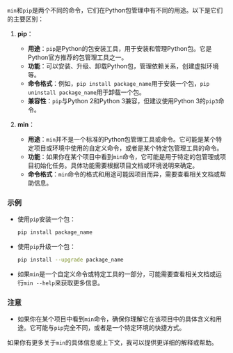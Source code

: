 `min`和`pip`是两个不同的命令，它们在Python包管理中有不同的用途。以下是它们的主要区别：

1. **pip**：
   - **用途**：`pip`是Python的包安装工具，用于安装和管理Python包。它是Python官方推荐的包管理工具之一。
   - **功能**：可以安装、升级、卸载Python包，管理依赖关系，创建虚拟环境等。
   - **命令格式**：例如，`pip install package_name`用于安装一个包，`pip uninstall package_name`用于卸载一个包。
   - **兼容性**：`pip`与Python 2和Python 3兼容，但建议使用Python 3的`pip3`命令。

2. **min**：
   - **用途**：`min`并不是一个标准的Python包管理工具或命令。它可能是某个特定项目或环境中使用的自定义命令，或者是某个特定包管理工具的命令。
   - **功能**：如果你在某个项目中看到`min`命令，它可能是用于特定的包管理或项目初始化任务。具体功能需要根据项目文档或环境说明来确定。
   - **命令格式**：`min`命令的格式和用途可能因项目而异，需要查看相关文档或帮助信息。

### 示例
- 使用`pip`安装一个包：
  ```bash
  pip install package_name
  ```

- 使用`pip`升级一个包：
  ```bash
  pip install --upgrade package_name
  ```

- 如果`min`是一个自定义命令或特定工具的一部分，可能需要查看相关文档或运行`min --help`来获取更多信息。

### 注意
- 如果你在某个项目中看到`min`命令，确保你理解它在该项目中的具体含义和用途。它可能与`pip`完全不同，或者是一个特定环境的快捷方式。

如果你有更多关于`min`的具体信息或上下文，我可以提供更详细的解释或帮助。
